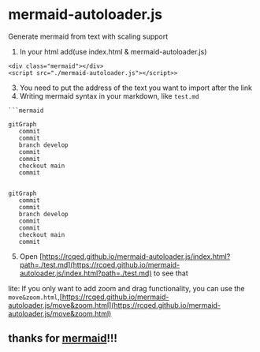 # mermaid-autoloader.js
Generate mermaid from text with scaling support


1. In your html add(use index.html & mermaid-autoloader.js)
```
<div class="mermaid"></div>
<script src="./mermaid-autoloader.js"></script>>
```
3. You need to put the address of the text you want to import after the link
4. Writing mermaid syntax in your markdown, like ```test.md```

```
```mermaid

gitGraph
   commit
   commit
   branch develop
   commit
   commit
   checkout main
   commit
```

```mermaid

gitGraph
   commit
   commit
   branch develop
   commit
   commit
   checkout main
   commit
```

5. Open [https://rcqed.github.io/mermaid-autoloader.js/index.html?path=./test.md](https://rcqed.github.io/mermaid-autoloader.js/index.html?path=./test.md) to see that

lite: If you only want to add zoom and drag functionality, you can use the ```move&zoom.html```,[https://rcqed.github.io/mermaid-autoloader.js/move&zoom.html](https://rcqed.github.io/mermaid-autoloader.js/move&zoom.html)

## thanks for [mermaid](https://github.com/mermaid-js/mermaid)!!!
